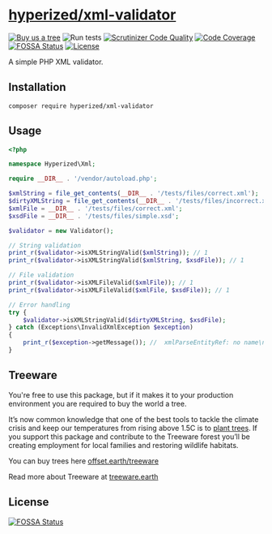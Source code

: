 # [hyperized/xml-validator](https://packagist.org/packages/hyperized/xml-validator)

[![Buy us a tree](https://img.shields.io/badge/Treeware-%F0%9F%8C%B3-lightgreen)](https://plant.treeware.earth/hyperized/xml-validator) ![Run tests](https://github.com/hyperized/xml-validator/workflows/Run%20tests/badge.svg) [![Scrutinizer Code Quality](https://scrutinizer-ci.com/g/hyperized/xml-validator/badges/quality-score.png?b=master)](https://scrutinizer-ci.com/g/hyperized/xml-validator/?branch=master) [![Code Coverage](https://scrutinizer-ci.com/g/hyperized/xml-validator/badges/coverage.png?b=master)](https://scrutinizer-ci.com/g/hyperized/xml-validator/?branch=master) [![FOSSA Status](https://app.fossa.io/api/projects/git%2Bgithub.com%2Fhyperized%2Fxml-validator.svg?type=shield)](https://app.fossa.io/projects/git%2Bgithub.com%2Fhyperized%2Fxml-validator?ref=badge_shield) [![License](https://poser.pugx.org/hyperized/xml-validator/license)](https://packagist.org/packages/hyperized/xml-validator)

A simple PHP XML validator.

## Installation

```shell script
composer require hyperized/xml-validator
```

## Usage

```php
<?php

namespace Hyperized\Xml;

require __DIR__ . '/vendor/autoload.php';

$xmlString = file_get_contents(__DIR__ . '/tests/files/correct.xml');
$dirtyXMLString = file_get_contents(__DIR__ . '/tests/files/incorrect.xml');
$xmlFile = __DIR__ . '/tests/files/correct.xml';
$xsdFile = __DIR__ . '/tests/files/simple.xsd';

$validator = new Validator();

// String validation
print_r($validator->isXMLStringValid($xmlString)); // 1
print_r($validator->isXMLStringValid($xmlString, $xsdFile)); // 1

// File validation
print_r($validator->isXMLFileValid($xmlFile)); // 1
print_r($validator->isXMLFileValid($xmlFile, $xsdFile)); // 1

// Error handling
try {
    $validator->isXMLStringValid($dirtyXMLString, $xsdFile);
} catch (Exceptions\InvalidXmlException $exception)
{
    print_r($exception->getMessage()); //  xmlParseEntityRef: no name\n The document has no document element.
}
```

## Treeware

You're free to use this package, but if it makes it to your production environment you are required to buy the world a tree.

It’s now common knowledge that one of the best tools to tackle the climate crisis and keep our temperatures from rising above 1.5C is to <a href="https://www.bbc.co.uk/news/science-environment-48870920">plant trees</a>. If you support this package and contribute to the Treeware forest you’ll be creating employment for local families and restoring wildlife habitats.

You can buy trees here [offset.earth/treeware](https://plant.treeware.earth/hyperized/xml-validator)

Read more about Treeware at [treeware.earth](http://treeware.earth)

## License
[![FOSSA Status](https://app.fossa.io/api/projects/git%2Bgithub.com%2Fhyperized%2Fxml-validator.svg?type=large)](https://app.fossa.io/projects/git%2Bgithub.com%2Fhyperized%2Fxml-validator?ref=badge_large)
